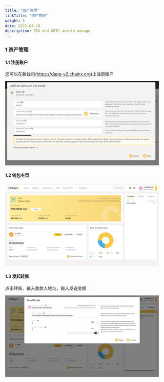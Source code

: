```yaml
---
title: "资产管理"
linkTitle: "资产管理"
weight: 1
date: 2022-04-19
description: PCX and XBTC assets manage
---
```


### 1 资产管理

#### 1.1 注册账户
您可以在新钱包(https://dapp-v2.chainx.org)上注册账户

![](/images/add-account.png)

#### 1.2 钱包主页
![](/images/homepage.png)

#### 1.3 发起转账

点击转账，输入收款人地址，输入发送金额

![](/images/transfer.png)
